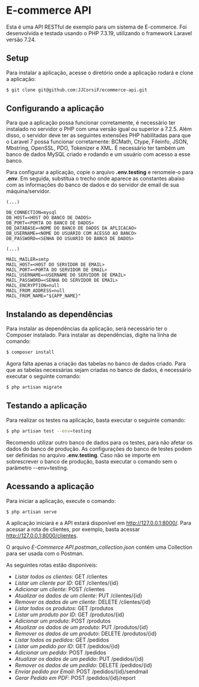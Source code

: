 # E-commerce API

Esta é uma API RESTful de exemplo para um sistema de E-commerce. Foi desenvolvida e testada usando o PHP 7.3.19, utilizando o framework Laravel versão 7.24.

## Setup
Para instalar a aplicação, acesse o diretório onde a aplicação rodará e clone a aplicação:

```bash
$ git clone git@github.com:JJCorsiF/ecommerce-api.git
```

## Configurando a aplicação
Para que a aplicação possa funcionar corretamente, é necessário ter instalado no servidor o PHP com uma versão igual ou superior a 7.2.5. Além disso, o servidor deve ter as seguintes extensões PHP habilitadas para que o Laravel 7 possa funcionar corretamente: BCMath, Ctype, Fileinfo, JSON, Mbstring, OpenSSL, PDO, Tokenizer e XML. É necessário ter também um banco de dados MySQL criado e rodando e um usuário com acesso a esse banco.

Para configurar a aplicação, copie o arquivo **.env.testing** e renomeie-o para **.env**. Em seguida, substitua o trecho onde aparece as constantes abaixo com as informações do banco de dados e do servidor de email de sua máquina/servidor.

```
(...)

DB_CONNECTION=mysql
DB_HOST=<HOST DO BANCO DE DADOS>
DB_PORT=<PORTA DO BANCO DE DADOS>
DB_DATABASE=<NOME DO BANCO DE DADOS DA APLICACAO>
DB_USERNAME=<NOME DO USUÁRIO COM ACESSO AO BANCO>
DB_PASSWORD=<SENHA DO USUARIO DO BANCO DE DADOS>

(...)

MAIL_MAILER=smtp
MAIL_HOST=<HOST DO SERVIDOR DE EMAIL>
MAIL_PORT=<PORTA DO SERVIDOR DE EMAIL>
MAIL_USERNAME=<USERNAME DO SERVIDOR DE EMAIL>
MAIL_PASSWORD=<SENHA DO SERVIDOR DE EMAIL>
MAIL_ENCRYPTION=null
MAIL_FROM_ADDRESS=null
MAIL_FROM_NAME="${APP_NAME}"
```

## Instalando as dependências
Para instalar as dependências da aplicação, será necessário ter o Composer instalado. Para instalar as dependências, digite na linha de comando:

```bash
$ composer install
```

Agora falta apenas a criação das tabelas no banco de dados criado. Para que as tabelas necessárias sejam criadas no banco de dados, é necessário executar o seguinte comando:

```bash
$ php artisan migrate
```

## Testando a aplicação
Para realizar os testes na aplicação, basta executar o seguinte comando:

```bash
$ php artisan test --env=testing
```

Recomendo utilizar outro banco de dados para os testes, para não afetar os dados do banco de produção. As configurações do banco de testes podem ser definidas no arquivo **.env.testing**. Caso não se importe em sobrescrever o banco de produção, basta executar o comando sem o parâmetro --env=testing.

## Acessando a aplicação
Para iniciar a aplicação, execute o comando:

```bash
$ php artisan serve
```

A aplicação iniciará e a API estará disponível em http://127.0.0.1:8000/. Para acessar a rota de clientes, por exemplo, basta acessar http://127.0.0.1:8000/clientes.

O arquivo *E-Commerce API.postman_collection.json* contém uma Collection para ser usada com o Postman.

As seguintes rotas estão disponíveis:
- *Listar todos os clientes*: GET​ /clientes
- *Listar um cliente por ID*: GET​ /clientes/{id}
- *Adicionar um cliente*: POST​ /clientes
- *Atualizar os dados de um cliente*: PUT​ /clientes/{id}
- *Remover os dados de um cliente*: DELETE ​/clientes/{id}
- *Listar todos os produtos*: GET​ /produtos
- *Listar um produto por ID*: GET​ /produtos/{id}
- *Adicionar um produto*: POST​ /produtos
- *Atualizar os dados de um produto*: PUT​ /produtos/{id}
- *Remover os dados de um produto*: DELETE​ /produtos/{id}
- *Listar todos os pedidos*: GET​ /pedidos
- *Listar um pedido por ID*: GET​ /pedidos/{id}
- *Adicionar um pedido*: POST​ /pedidos
- *Atualizar os dados de um pedido*: PUT​ /pedidos/{id}
- *Remover os dados de um pedido*: DELETE​ /pedidos/{id}
- *Enviar pedido por Email*: POST​ /pedidos/{id}/sendmail
- *Gerar Pedido em PDF*: POST​ /pedidos/{id}/report